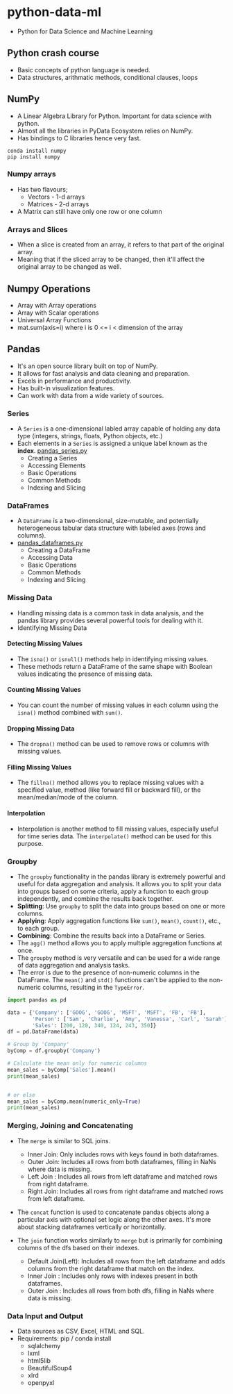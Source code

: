 # python-data-ml

- Python for Data Science and Machine Learning


## Python crash course

- Basic concepts of python language is needed.
- Data structures, arithmatic methods, conditional clauses, loops


## NumPy

- A Linear Algebra Library for Python. Important for data science with python.
- Almost all the libraries in PyData Ecosystem relies on NumPy.
- Has bindings to C libraries hence very fast.

```shell
conda install numpy
pip install numpy
```


### Numpy arrays

- Has two flavours;
    - Vectors - 1-d arrays
    - Matrices - 2-d arrays
- A Matrix can still have only one row or one column

### Arrays and Slices

- When a slice is created from an array, it refers to that part of the original array.
- Meaning that if the sliced array to be changed, then it'll affect the original array to be changed as well.


## Numpy Operations

- Array with Array operations
- Array with Scalar operations
- Universal Array Functions
- mat.sum(axis=i) where i is 0 <= i < dimension of the array


## Pandas

- It's an open source library built on top of NumPy.
- It allows for fast analysis and data cleaning and preparation.
- Excels in performance and productivity.
- Has built-in visualization features.
- Can work with data from a wide variety of sources.


### Series

- A `Series` is a one-dimensional labled array capable of holding any data type (integers, strings, floats, Python objects, etc.)
- Each elements in a `Series` is assigned a unique label known as the **index**. [pandas_series.py](./Pandas/pandas_series.py)
    - Creating a Series
    - Accessing Elements
    - Basic Operations
    - Common Methods
    - Indexing and Slicing


### DataFrames

- A `DataFrame` is a two-dimensional, size-mutable, and potentially heterogeneous tabular data structure with labeled axes (rows and columns).
- [pandas_dataframes.py](./Pandas/pandas_dataframes.py)
    - Creating a DataFrame
    - Accessing Data
    - Basic Operations
    - Common Methods
    - Indexing and Slicing


### Missing Data

- Handling missing data is a common task in data analysis, and the pandas library provides several powerful tools for dealing with it.
- Identifying Missing Data


#### Detecting Missing Values

- The `isna()` or `isnull()` methods help in identifying missing values.
- These methods return a DataFrame of the same shape with Boolean values indicating the presence of missing data.


#### Counting Missing Values

- You can count the number of missing values in each column using the `isna()` method combined with `sum()`.


#### Dropping Missing Data

- The `dropna()` method can be used to remove rows or columns with missing values.


#### Filling Missing Values

- The `fillna()` method allows you to replace missing values with a specified value, method (like forward fill or backward fill), or the mean/median/mode of the column.


#### Interpolation

- Interpolation is another method to fill missing values, especially useful for time series data. The `interpolate()` method can be used for this purpose.


### Groupby

- The `groupby` functionality in the pandas library is extremely powerful and useful for data aggregation and analysis. It allows you to split your data into groups based on some criteria, apply a function to each group independently, and combine the results back together.
- **Splitting**: Use `groupby` to split the data into groups based on one or more columns.
- **Applying**: Apply aggregation functions like `sum()`, `mean()`, `count()`, etc., to each group.
- **Combining**: Combine the results back into a DataFrame or Series.
- The `agg()` method allows you to apply multiple aggregation functions at once.
- The `groupby` method is very versatile and can be used for a wide range of data aggregation and analysis tasks.
- The error is due to the presence of non-numeric columns in the DataFrame. The `mean()` and `std()` functions can't be applied to the non-numeric columns, resulting in the `TypeError`.

```py
import pandas as pd

data = {'Company': ['GOOG', 'GOOG', 'MSFT', 'MSFT', 'FB', 'FB'],
        'Person': ['Sam', 'Charlie', 'Amy', 'Vanessa', 'Carl', 'Sarah'],
        'Sales': [200, 120, 340, 124, 243, 350]}
df = pd.DataFrame(data)

# Group by 'Company'
byComp = df.groupby('Company')

# Calculate the mean only for numeric columns
mean_sales = byComp['Sales'].mean()
print(mean_sales)


# or else
mean_sales = byComp.mean(numeric_only=True)
print(mean_sales)

```


### Merging, Joining and Concatenating

- The `merge` is similar to SQL joins.
    - Inner Join: Only includes rows with keys found in both dataframes.
    - Outer Join: Includes all rows from both dataframes, filling in NaNs where data is missing.
    - Left Join : Includes all rows from left dataframe and matched rows from right dataframe.
    - Right Join: Includes all rows from right dataframe and matched rows from left dataframe.

- The `concat` function is used to concatenate pandas objects along a particular axis with optional set logic along the other axes. It's more about stacking dataframes vertically or horizontally.
- The `join` function works similarly to `merge` but is primarily for combining columns of the dfs based on their indexes.
    - Default Join(Left): Includes all rows from the left dataframe and adds columns from the right dataframe that match on the index.
    - Inner Join        : Includes only rows with indexes present in both dataframes.
    - Outer Join        : Includes all rows from both dfs, filling in NaNs where data is missing.


### Data Input and Output

- Data sources as CSV, Excel, HTML and SQL.
- Requirements: pip / conda install
    - sqlalchemy
    - lxml
    - html5lib
    - BeautifulSoup4
    - xlrd
    - openpyxl
    
